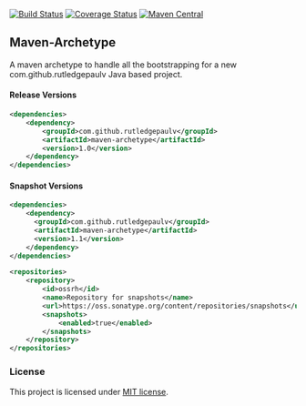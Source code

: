 [![Build Status](https://travis-ci.org/RutledgePaulV/maven-archetype.svg?branch=develop)](https://travis-ci.org/RutledgePaulV/maven-archetype)
[![Coverage Status](https://coveralls.io/repos/github/RutledgePaulV/maven-archetype/badge.svg?branch=develop)](https://coveralls.io/github/RutledgePaulV/maven-archetype?branch=develop)
[![Maven Central](https://maven-badges.herokuapp.com/maven-central/com.github.rutledgepaulv/maven-archetype/badge.svg)](https://maven-badges.herokuapp.com/maven-central/com.github.rutledgepaulv/maven-archetype)

## Maven-Archetype
A maven archetype to handle all the bootstrapping for a new com.github.rutledgepaulv
Java based project.

#### Release Versions
```xml
<dependencies>
    <dependency>
        <groupId>com.github.rutledgepaulv</groupId>
        <artifactId>maven-archetype</artifactId>
        <version>1.0</version>
    </dependency>
</dependencies>
```

#### Snapshot Versions
```xml
<dependencies>
    <dependency>
      <groupId>com.github.rutledgepaulv</groupId>
      <artifactId>maven-archetype</artifactId>
      <version>1.1</version>
    </dependency>
</dependencies>

<repositories>
    <repository>
        <id>ossrh</id>
        <name>Repository for snapshots</name>
        <url>https://oss.sonatype.org/content/repositories/snapshots</url>
        <snapshots>
            <enabled>true</enabled>
        </snapshots>
    </repository>
</repositories>
```

### License

This project is licensed under [MIT license](http://opensource.org/licenses/MIT).
